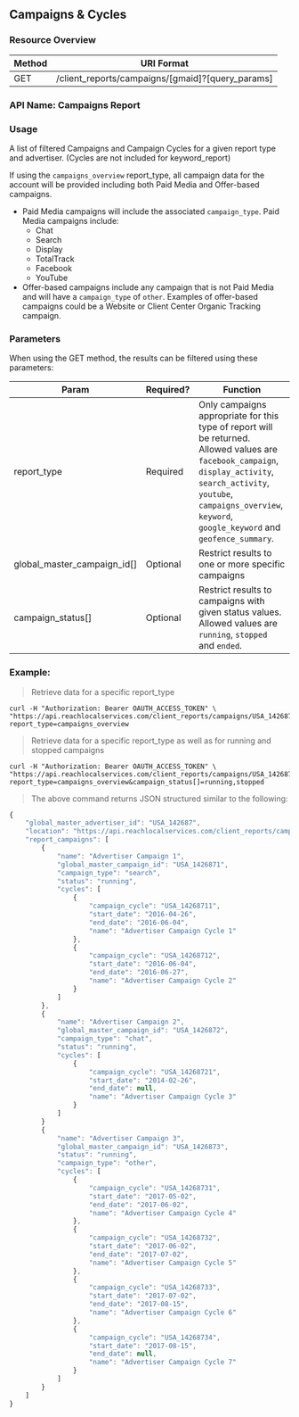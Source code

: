 ## Campaigns & Cycles

### Resource Overview

| Method | URI Format |
|---|---|
| GET | /client_reports/campaigns/[gmaid]?[query_params] |
### API Name: Campaigns Report
### Usage
A list of filtered Campaigns and Campaign Cycles for a given report type and advertiser.  (Cycles are not included for keyword_report)

If using the `campaigns_overview` report_type, all campaign data for the account will be provided including both Paid Media and Offer-based campaigns.

- Paid Media campaigns will include the associated `campaign_type`. Paid Media campaigns include:
  - Chat
  - Search
  - Display
  - TotalTrack
  - Facebook
  - YouTube
- Offer-based campaigns include any campaign that is not Paid Media and will have a `campaign_type` of `other`. Examples of offer-based campaigns could be a Website or Client Center Organic Tracking campaign.

### Parameters

When using the GET method, the results can be filtered using these parameters:

| Param | Required? | Function |
|---|---|---|
| report_type | Required | Only campaigns appropriate for this type of report will be returned.  Allowed values are `facebook_campaign`, `display_activity`, `search_activity`, `youtube`, `campaigns_overview`, `keyword`, `google_keyword` and `geofence_summary`.|
| global_master_campaign_id[] | Optional | Restrict results to one or more specific campaigns|
| campaign_status[] | Optional | Restrict results to campaigns with given status values.  Allowed values are `running`, `stopped` and `ended`.|

### Example:

> Retrieve data for a specific report_type

```
curl -H "Authorization: Bearer OAUTH_ACCESS_TOKEN" \
"https://api.reachlocalservices.com/client_reports/campaigns/USA_142687?report_type=campaigns_overview
```

> Retrieve data for a specific report_type as well as for running and stopped campaigns

```
curl -H "Authorization: Bearer OAUTH_ACCESS_TOKEN" \
"https://api.reachlocalservices.com/client_reports/campaigns/USA_142687?report_type=campaigns_overview&campaign_status[]=running,stopped
```

> The above command returns JSON structured similar to the following:

```javascript
{
    "global_master_advertiser_id": "USA_142687",
    "location": "https://api.reachlocalservices.com/client_reports/campaigns/USA_142687?report_type=campaigns_overview",
    "report_campaigns": [
        {
            "name": "Advertiser Campaign 1",
            "global_master_campaign_id": "USA_1426871",
            "campaign_type": "search",
            "status": "running",
            "cycles": [
                {
                    "campaign_cycle": "USA_14268711",
                    "start_date": "2016-04-26",
                    "end_date": "2016-06-04",
                    "name": "Advertiser Campaign Cycle 1"
                },
                {
                    "campaign_cycle": "USA_14268712",
                    "start_date": "2016-06-04",
                    "end_date": "2016-06-27",
                    "name": "Advertiser Campaign Cycle 2"
                }
            ]
        },
        {
            "name": "Advertiser Campaign 2",
            "global_master_campaign_id": "USA_1426872",
            "campaign_type": "chat",
            "status": "running",
            "cycles": [
                {
                    "campaign_cycle": "USA_14268721",
                    "start_date": "2014-02-26",
                    "end_date": null,
                    "name": "Advertiser Campaign Cycle 3"
                }
            ]
        }
        {
            "name": "Advertiser Campaign 3",
            "global_master_campaign_id": "USA_1426873",
            "status": "running",
            "campaign_type": "other",
            "cycles": [
                {
                    "campaign_cycle": "USA_14268731",
                    "start_date": "2017-05-02",
                    "end_date": "2017-06-02",
                    "name": "Advertiser Campaign Cycle 4"
                },
                {
                    "campaign_cycle": "USA_14268732",
                    "start_date": "2017-06-02",
                    "end_date": "2017-07-02",
                    "name": "Advertiser Campaign Cycle 5"
                },
                {
                    "campaign_cycle": "USA_14268733",
                    "start_date": "2017-07-02",
                    "end_date": "2017-08-15",
                    "name": "Advertiser Campaign Cycle 6"
                },
                {
                    "campaign_cycle": "USA_14268734",
                    "start_date": "2017-08-15",
                    "end_date": null,
                    "name": "Advertiser Campaign Cycle 7"
                }
            ]
        }
    ]
}
```
